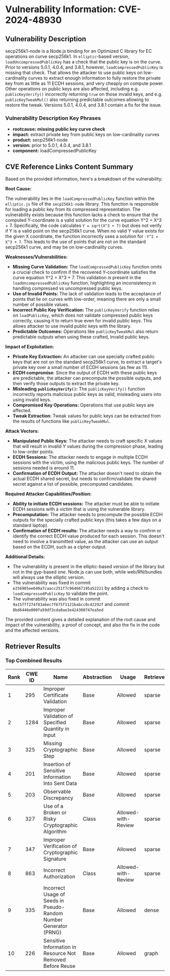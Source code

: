 # Vulnerability Information: CVE-2024-48930

## Vulnerability Description
secp256k1-node is a Node.js binding for an Optimized C library for EC operations on curve secp256k1. In `elliptic`-based version, `loadUncompressedPublicKey` has a check that the public key is on the curve. Prior to versions 5.0.1, 4.0.4, and 3.8.1, however, `loadCompressedPublicKey` is missing that check. That allows the attacker to use public keys on low-cardinality curves to extract enough information to fully restore the private key from as little as 11 ECDH sessions, and very cheaply on compute power. Other operations on public keys are also affected, including e.g. `publicKeyVerify()` incorrectly returning `true` on those invalid keys, and e.g. `publicKeyTweakMul()` also returning predictable outcomes allowing to restore the tweak. Versions 5.0.1, 4.0.4, and 3.8.1 contain a fix for the issue.

### Vulnerability Description Key Phrases
- **rootcause:** **missing public key curve check**
- **impact:** extract private key from public keys on low-cardinality curves
- **product:** secp256k1-node
- **version:** prior to 5.0.1, 4.0.4, and 3.8.1
- **component:** loadCompressedPublicKey

## CVE Reference Links Content Summary
Based on the provided information, here's a breakdown of the vulnerability:

**Root Cause:**

The vulnerability lies in the `loadCompressedPublicKey` function within the `elliptic.js` file of the `secp256k1-node` library. This function is responsible for loading a public key from its compressed representation.  The vulnerability exists because this function lacks a check to ensure that the computed Y-coordinate is a valid solution for the curve equation Y^2 = X^3 + 7. Specifically, the code calculates `Y = sqrt(X^3 + 7)` but does not verify if Y is a valid point on the secp256k1 curve.  When no valid Y value exists for the given X coordinate, the function incorrectly uses a solution for `-Y^2 = X^3 + 7`. This leads to the use of points that are not on the standard secp256k1 curve, and may be on low-cardinality curves.

**Weaknesses/Vulnerabilities:**

*   **Missing Curve Validation:** The `loadCompressedPublicKey` function omits a crucial check to confirm if the recovered Y-coordinate satisfies the curve equation Y^2 = X^3 + 7. This validation *is* present in the `loadUncompressedPublicKey` function, highlighting an inconsistency in handling compressed vs uncompressed public keys.
*   **Use of Invalid Points:** The lack of validation leads to the acceptance of points that lie on curves with low-order, meaning there are only a small number of possible values.
*   **Incorrect Public Key Verification:** The `publicKeyVerify` function relies on `loadPublicKey`, which does not validate compressed public keys correctly, causing it to return true even for invalid public keys. This allows attacker to use invalid public keys with the library.
*   **Predictable Outcomes:**  Operations like `publicKeyTweakMul` also return predictable outputs when using these crafted, invalid public keys.

**Impact of Exploitation:**

*   **Private Key Extraction:** An attacker can use specially crafted public keys that are not on the standard secp256k1 curve, to extract a target's private key over a small number of ECDH sessions (as few as 11).
*  **ECDH compromise**: Since the output of ECDH with these public keys are predictable, the attacker can precompute the possible outputs, and then verify those outputs to extract the private key.
*   **Misleading `publicKeyVerify()`:** The `publicKeyVerify()` function incorrectly reports malicious public keys as valid, misleading users into using invalid keys.
*   **Compromised Key Operations:** Operations that use public keys are affected.
*   **Tweak Extraction**:  Tweak values for public keys can be extracted from the results of functions like `publicKeyTweakMul`.

**Attack Vectors:**

*   **Manipulated Public Keys:** The attacker needs to craft specific X values that will result in invalid Y values during the compression phase, leading to low-order points.
*   **ECDH Sessions:** The attacker needs to engage in multiple ECDH sessions with the victim, using the malicious public keys. The number of sessions needed is around 11.
*   **Confirmation of ECDH Output:** The attacker doesn't need to obtain the actual ECDH shared secret, but needs to confirm/validate the shared secret against a list of possible, precomputed candidates.

**Required Attacker Capabilities/Position:**

*   **Ability to initiate ECDH sessions:** The attacker must be able to initiate ECDH sessions with a victim that is using the vulnerable library.
*   **Precomputation:** The attacker needs to precompute the possible ECDH outputs for the specially crafted public keys (this takes a few days on a standard laptop).
*   **Confirmation of ECDH results:** The attacker needs a way to confirm or identify the correct ECDH value produced for each session.  This doesn't need to involve a transmitted value, as the attacker can use an output based on the ECDH, such as a cipher output.

**Additional Details:**

*   The vulnerability is present in the elliptic-based version of the library but not in the gyp-based one. Node.js can use both, while web/RN/bundles will always use the elliptic version.
*   The vulnerability was fixed in commit `e256905ee649a7caacc251f7c964667195a52221` by adding a check to `loadCompressedPublicKey` to validate the point.
*   The vulnerability was also fixed in commit `9a15fff274f83a6ec7f675f1121babcc0c42292f` and commit `8bd6446e000fa59df3cda0ae3e424300747ea5ed`

The provided content gives a detailed explanation of the root cause and impact of the vulnerability, a proof of concept, and also the fix in the code and the affected versions.

## Retriever Results

### Top Combined Results

| Rank | CWE ID | Name | Abstraction | Usage  | Retrievers | Individual Scores |
|------|--------|------|-------------|-------|------------|-------------------|
| 1 | 295 | Improper Certificate Validation | Base | Allowed | sparse | 0.696 |
| 2 | 1284 | Improper Validation of Specified Quantity in Input | Base | Allowed | sparse | 0.679 |
| 3 | 325 | Missing Cryptographic Step | Base | Allowed | sparse | 0.677 |
| 4 | 201 | Insertion of Sensitive Information Into Sent Data | Base | Allowed | sparse | 0.671 |
| 5 | 203 | Observable Discrepancy | Base | Allowed | sparse | 0.668 |
| 6 | 327 | Use of a Broken or Risky Cryptographic Algorithm | Class | Allowed-with-Review | sparse | 0.665 |
| 7 | 347 | Improper Verification of Cryptographic Signature | Base | Allowed | sparse | 0.646 |
| 8 | 863 | Incorrect Authorization | Class | Allowed-with-Review | sparse | 0.642 |
| 9 | 335 | Incorrect Usage of Seeds in Pseudo-Random Number Generator (PRNG) | Base | Allowed | dense | 0.449 |
| 10 | 226 | Sensitive Information in Resource Not Removed Before Reuse | Base | Allowed | graph | 0.002 |

